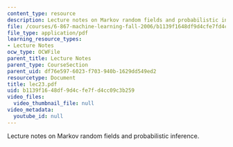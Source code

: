 ```yaml
---
content_type: resource
description: Lecture notes on Markov random fields and probabilistic inference.
file: /courses/6-867-machine-learning-fall-2006/b1139f1648df9d4cfe7fd4cc09c3b259_lec23.pdf
file_type: application/pdf
learning_resource_types:
- Lecture Notes
ocw_type: OCWFile
parent_title: Lecture Notes
parent_type: CourseSection
parent_uid: df76e597-6023-f703-940b-1629dd549ed2
resourcetype: Document
title: lec23.pdf
uid: b1139f16-48df-9d4c-fe7f-d4cc09c3b259
video_files:
  video_thumbnail_file: null
video_metadata:
  youtube_id: null
---
```

Lecture notes on Markov random fields and probabilistic inference.

